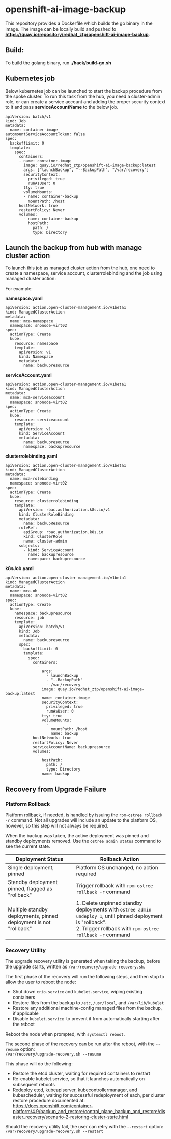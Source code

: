 # openshift-ai-image-backup
This repository provides a Dockerfile which builds the go binary in the image. The image can be locally build and pushed to **https://quay.io/repository/redhat_ztp/openshift-ai-image-backup**.

## Build:

To build the golang binary, run **./hack/build-go.sh**

## Kubernetes job

Below kubernetes job can be launched to start the backup procedure from the spoke cluster. To run this task from the hub, you need a cluster-admin role, or can create a service account and adding the proper security context to it and pass **serviceAccountName** to the below job.

```
apiVersion: batch/v1
kind: Job
metadata:
  name: container-image
automountServiceAccountToken: false
spec:
  backoffLimit: 0
  template:
    spec:
      containers:
      - name: container-image
        image: quay.io/redhat_ztp/openshift-ai-image-backup:latest
        args: ["launchBackup", "--BackupPath", "/var/recovery"]
        securityContext:
          privileged: true
          runAsUser: 0
        tty: true
        volumeMounts:
        - name: container-backup
          mountPath: /host
      hostNetwork: true
      restartPolicy: Never
      volumes:
        - name: container-backup
          hostPath:
            path: /
            type: Directory
```

## Launch the backup from hub with manage cluster action

To launch this job as managed cluster action from the hub, one need to create a namespace, service account, clusterrolebinding and the job using managed cluster action:

For example:

**namespace.yaml**

```
apiVersion: action.open-cluster-management.io/v1beta1
kind: ManagedClusterAction
metadata:
  name: mca-namespace
  namespace: snonode-virt02
spec:
  actionType: Create
  kube:
    resource: namespace
    template:
      apiVersion: v1
      kind: Namespace
      metadata:
        name: backupresource
```


**serviceAccount.yaml**

```
apiVersion: action.open-cluster-management.io/v1beta1
kind: ManagedClusterAction
metadata:
  name: mca-serviceaccount
  namespace: snonode-virt02
spec:
  actionType: Create
  kube:
    resource: serviceaccount
    template:
      apiVersion: v1
      kind: ServiceAccount
      metadata:
        name: backupresource
        namespace: backupresource

```

**clusterrolebinding.yaml**
```
apiVersion: action.open-cluster-management.io/v1beta1
kind: ManagedClusterAction
metadata:
  name: mca-rolebinding
  namespace: snonode-virt02
spec:
  actionType: Create
  kube:
    resource: clusterrolebinding
    template:
      apiVersion: rbac.authorization.k8s.io/v1
      kind: ClusterRoleBinding
      metadata:
        name: backupResource
      roleRef:
        apiGroup: rbac.authorization.k8s.io
        kind: ClusterRole
        name: cluster-admin
      subjects:
        - kind: ServiceAccount
          name: backupresource
          namespace: backupresource

```


**k8sJob.yaml**
```
apiVersion: action.open-cluster-management.io/v1beta1
kind: ManagedClusterAction
metadata:
  name: mca-ob
  namespace: snonode-virt02
spec:
  actionType: Create
  kube:
    namespace: backupresource
    resource: job
    template:
      apiVersion: batch/v1
      kind: Job
      metadata:
        name: backupresource
      spec:
        backoffLimit: 0
        template:
          spec:
            containers:
              - 
                args:
                  - launchBackup
                  - "--BackupPath"
                  - /var/recovery
                image: quay.io/redhat_ztp/openshift-ai-image-backup:latest
                name: container-image
                securityContext:
                  privileged: true
                  runAsUser: 0
                tty: true
                volumeMounts:
                  - 
                    mountPath: /host
                    name: backup
            hostNetwork: true
            restartPolicy: Never
            serviceAccountName: backupresource
            volumes:
              - 
                hostPath:
                  path: /
                  type: Directory
                name: backup

```

## Recovery from Upgrade Failure
### Platform Rollback
Platform rollback, if needed, is handled by issuing the `rpm-ostree rollback -r` command. Not all upgrades will include an update to the platform OS, however, so this step will not always be required.

When the backup was taken, the active deployment was pinned and standby deployments removed. Use the `ostree admin status` command to see the current state.

|Deployment Status|Rollback Action|
|-----------------|---------------|
|Single deployment, pinned|Platform OS unchanged, no action required|
|Standby deployment pinned, flagged as "rollback"|Trigger rollback with `rpm-ostree rollback -r` command|
|Multiple standby deployments, pinned deployment is not "rollback"|1. Delete unpinned standby deployments with `ostree admin undeploy 1`, until pinned deployment is "rollback".<br>2. Trigger rollback with `rpm-ostree rollback -r` command|

### Recovery Utility
The upgrade recovery utility is generated when taking the backup, before the upgrade starts, written as `/var/recovery/upgrade-recovery.sh`.

The first phase of the recovery will run the following steps, and then stop to allow the user to reboot the node:
* Shut down `crio.service` and `kubelet.service`, wiping existing containers
* Restore files from the backup to `/etc`, `/usr/local`, and `/var/lib/kubelet`
* Restore any additional machine-config managed files from the backup, if applicable
* Disable `kubelet.service `to prevent it from automatically starting after the reboot

Reboot the node when prompted, with `systemctl reboot`.

The second phase of the recovery can be run after the reboot, with the `--resume` option:<br>
`/var/recovery/upgrade-recovery.sh --resume`

This phase will do the following:
* Restore the etcd cluster, waiting for required containers to restart
* Re-enable kubelet.service, so that it launches automatically on subsequent reboots
* Redeploy etcd, kubeapiserver, kubecontrollermanager, and kubescheduler, waiting for successful redeployment of each, per cluster restore procedure documented at:<br>
https://docs.openshift.com/container-platform/4.9/backup_and_restore/control_plane_backup_and_restore/disaster_recovery/scenario-2-restoring-cluster-state.html

Should the recovery utility fail, the user can retry with the `--restart` option:<br>
`/var/recovery/upgrade-recovery.sh --restart`
